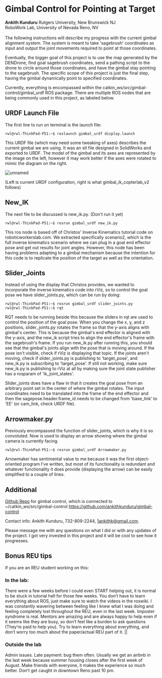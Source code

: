 # Gimbal Control for Pointing at Target <a name="head-brief"></a>
**Ankith Kunduru** Rutgers University, New Brunswick NJ \
RoboWork Lab, University of Nevada Reno, NV  
&nbsp;  
The following instructions will describe my progress with the current gimbal alignment system.
The system is meant to take 'sagebrush' coordinates as input and output the joint movements required to point at those coordinates.

Eventually, the bigger goal of this project is to use the map generated by the DENDrone, find goal sagebrush coordinates, send a pathing script to the drone to circle around those coordinates, and have the gimbal stay pointing to the sagebrush. The specific scope of this project is just the final step, having the gimbal dynamically point to specified coordinates. 

Currently, everything is encompassed within the catkin_ws/src/gimbal-control/gimbal_urdf ROS package. There are multiple ROS nodes that are being commonly used in this project, as labeled below.

## URDF Launch File
The first line to run on terminal is the launch file: 
```
rwl@rwl-ThinkPad-P51:~$ roslaunch gimbal_urdf display.launch
```
This URDF file (which may need some tweaking of axes) describes the current gimbal we are using. It was an stl file designed in SolidWorks and exported to URDF. 
The model of the gimbal and its axes are represented by the image on the left, however it may work better if the axes were rotated to mimic the diagram on the right.


![unnamed](https://github.com/user-attachments/assets/ae26e5b8-e623-4286-a76d-5ad52670444a)

(Left is current URDF configuration, right is what gimbal_ik_copterlab_v2 follows)


## New_IK

The next file to be discussed is new_ik.py. (Don't run it yet)
```
rwl@rwl-ThinkPad-P51:~$ rosrun gimbal_urdf new_ik.py
```
This ros node is based off of Christos' Inverse Kinematics tutorial code on roboticworkerslab.com. We extracted specifically scenario2, which is the full inverse kinematics scenario where we can plug in a goal end effector pose and get out results for joint angles. However, this node has been having problems adapting to a gimbal mechanism because the intention for this code is to replicate the position of the target as well as the orientation.

## Slider_Joints

Instead of using the display that Christos provides, we wanted to incorporate the inverse kinematics code into rViz, so to control the goal pose we have slider_joints.py, which can be run by doing:
```
rwl@rwl-ThinkPad-P51:~$ rosrun gimbal_urdf slider_joints.py
rwl@rwl-ThinkPad-P51:~$ rqt
```
RQT needs to be running beside this because the sliders in rqt are used to control the position of the goal pose. 
When you change the x, y, and z positions, slider_joints.py rotates the frame so that the y-axis aligns with gimbal's center. This is because the gimbal's end effector is aligned with the y-axis, and the new_ik script tries to align the end effector's frame with the sagebrush's frame.
If you run new_ik.py after running this, you should see that the gimbal's joints align with the pose that is moving around. If the pose isn't visible, check if rViz is displaying that topic. If the joints aren't moving, check if slider_joints.py is publishing to 'target_pose', and new_ik.py is subscribing to 'target_pose'. If still not working, make sure new_ik.py is publishing to rViz at all by making sure the joint state publisher has a rosparam of 'ik_joint_states'.

Slider_joints does have a flaw in that it creates the goal pose from an arbitrary point set in the center of where the gimbal rotates. The input coordinates need to be translated into the frame of the end effector and then the sagepose.header.frame_id needs to be changed from 'base_link' to 'EE' (or cam_link, check URDF file). 

## Arrowmaker.py

Previously encompassed the function of slider_joints, which is why it is so convoluted. Now is used to display an arrow showing where the gimbal camera is currently facing.
```
rwl@rwl-ThinkPad-P51:~$ rosrun gimbal_urdf Arrowmaker.py
```
Arrowmaker has sentimental value to me because it was the first object-oriented program I've written, but most of its functionality is redundant and whatever functionality it does provide (displaying the arrow) can be easily simplified to a couple of lines.

## Additional

[Github Repo](https://github.com/ankithkunduru/gimbal-control) for gimbal control, which is connected to ~/catkin_ws/src/gimbal-control https://github.com/ankithkunduru/gimbal-control

Contact info: Ankith Kunduru, 732-809-2244, 1ankithk@gmail.com.

Please message me with any questions on what I did or with any updates of the project. I got very invested in this project and it will be cool to see how it progresses.

## Bonus REU tips
If you are an REU student working on this:
### In the lab: 
There were a few weeks before I could even START helping out, it is normal to be stuck in tutorial hell for those few weeks. You don’t have to learn everything about ROS, just make sure to watch the videos in the roswiki. I was constantly wavering between feeling like I knew what I was doing and feeling completely lost throughout the REU, even in the last week. Imposter syndrome is real. Mentors are amazing and are always happy to help even if it seems like they are busy, so don’t feel like a burden to ask questions (They’re paid to help you). Try to learn everything about everything, and don’t worry too much about the paper/actual REU part of it. || 
### Outside the lab
Admin issues. Late payment: bug them often. Usually we get an airbnb in the last week because summer housing closes after the first week of August. Make friends with everyone, it makes the experience so much better. Don’t get caught in downtown Reno past 10 pm.

